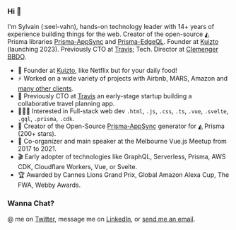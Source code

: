 ### Hi 🖖

I'm Sylvain (:seel-vahn), hands-on technology leader with 14+ years of experience building things for the web. Creator of the open-source ◭ Prisma libraries [Prisma-AppSync](https://github.com/maoosi/prisma-appsync) and [Prisma-EdgeQL](https://github.com/kuizto/prisma-edgeql). Founder at [Kuizto](https://kuizto.co) (launching 2023). Previously CTO at [Travis](https://www.travistravis.co/plan-a-trip); Tech. Director at [Clemenger BBDO](https://www.clemengerbbdo.com.au/).

- 🍉 Founder at [Kuizto](https://kuizto.co), like Netflix but for your daily food!
- ⚡️ Worked on a wide variety of projects with Airbnb, MARS, Amazon and [many other clients](https://sylvainsimao.fr).
- 🧳 Previously CTO at [Travis](https://www.travistravis.co/plan-a-trip) an early-stage startup building a collaborative travel planning app.
- 👨🏽‍💻 Interested in Full-stack web dev `.html`, `.js`, `.css`, `.ts`, `.vue`, `.svelte`, `.gql`, `.prisma`, `.cdk`.
- 👾 Creator of the Open-Source [Prisma-AppSync](https://prisma-appsync.vercel.app) generator for ◭ Prisma (200+ stars).
- 💬 Co-organizer and main speaker at the Melbourne Vue.js Meetup from 2017 to 2021.
- 🎬 Early adopter of technologies like GraphQL, Serverless, Prisma, AWS CDK, Cloudflare Workers, Vue, or Svelte.
- 🏆 Awarded by Cannes Lions Grand Prix, Global Amazon Alexa Cup, The FWA, Webby Awards.

### Wanna Chat?

@ me on [Twitter](https://twitter.com/_maoosi), message me on [LinkedIn](https://www.linkedin.com/in/sylvainsimao/), or [send me an email](https://sylvainsimao.fr/contact). 
